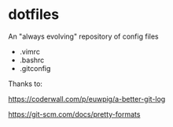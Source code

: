 # dotfiles
An "always evolving" repository of config files

- .vimrc
- .bashrc
- .gitconfig

Thanks to:

https://coderwall.com/p/euwpig/a-better-git-log

https://git-scm.com/docs/pretty-formats
